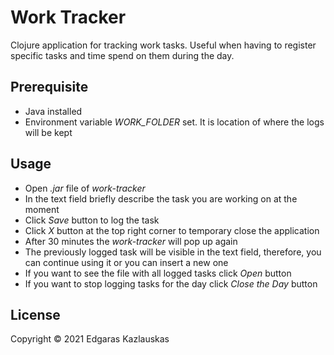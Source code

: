 # Work Tracker

Clojure application for tracking work tasks. Useful when having to register specific tasks and
time spend on them during the day.

## Prerequisite

* Java installed
* Environment variable *WORK_FOLDER* set. It is location of where the logs will be kept

## Usage

* Open *.jar* file of *work-tracker*
* In the text field briefly describe the task you are working on at the moment
* Click *Save* button to log the task
* Click *X* button at the top right corner to temporary close the application
* After 30 minutes the *work-tracker* will pop up again
* The previously logged task will be visible in the text field, therefore, you can continue using
it or you can insert a new one
* If you want to see the file with all logged tasks click *Open* button
* If you want to stop logging tasks for the day click *Close the Day* button

## License

Copyright © 2021 Edgaras Kazlauskas
